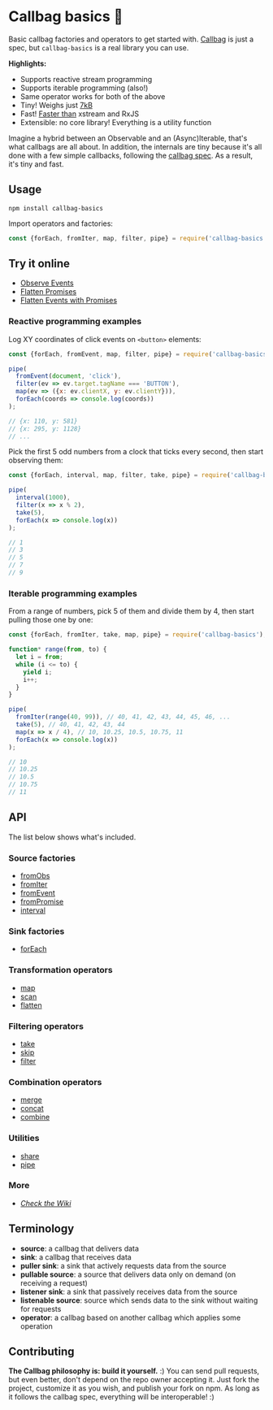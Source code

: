 # Callbag basics 👜

Basic callbag factories and operators to get started with. [Callbag](https://github.com/callbag/callbag) is just a spec, but `callbag-basics` is a real library you can use.

**Highlights:**

- Supports reactive stream programming
- Supports iterable programming (also!)
- Same operator works for both of the above
- Tiny! Weighs just [7kB](https://github.com/staltz/callbag-basics/tree/master/dist)
- Fast! [Faster than](https://github.com/staltz/callbag-basics/tree/master/perf) xstream and RxJS
- Extensible: no core library! Everything is a utility function

Imagine a hybrid between an Observable and an (Async)Iterable, that's what callbags are all about. In addition, the internals are tiny because it's all done with a few simple callbacks, following the [callbag spec](https://github.com/callbag/callbag). As a result, it's tiny and fast.

## Usage

`npm install callbag-basics`

Import operators and factories:

```js
const {forEach, fromIter, map, filter, pipe} = require('callbag-basics');
```

## Try it online

- [Observe Events](https://codesandbox.io/s/p5jwlp0x07)
- [Flatten Promises](https://codesandbox.io/s/1o8ykm56o4)
- [Flatten Events with Promises](https://codesandbox.io/s/m32m21v59x)

### Reactive programming examples

Log XY coordinates of click events on `<button>` elements:

```js
const {forEach, fromEvent, map, filter, pipe} = require('callbag-basics');

pipe(
  fromEvent(document, 'click'),
  filter(ev => ev.target.tagName === 'BUTTON'),
  map(ev => ({x: ev.clientX, y: ev.clientY})),
  forEach(coords => console.log(coords))
);

// {x: 110, y: 581}
// {x: 295, y: 1128}
// ...
```

Pick the first 5 odd numbers from a clock that ticks every second, then start observing them:

```js
const {forEach, interval, map, filter, take, pipe} = require('callbag-basics');

pipe(
  interval(1000),
  filter(x => x % 2),
  take(5),
  forEach(x => console.log(x))
);

// 1
// 3
// 5
// 7
// 9
```

### Iterable programming examples

From a range of numbers, pick 5 of them and divide them by 4, then start pulling those one by one:

```js
const {forEach, fromIter, take, map, pipe} = require('callbag-basics');

function* range(from, to) {
  let i = from;
  while (i <= to) {
    yield i;
    i++;
  }
}

pipe(
  fromIter(range(40, 99)), // 40, 41, 42, 43, 44, 45, 46, ...
  take(5), // 40, 41, 42, 43, 44
  map(x => x / 4), // 10, 10.25, 10.5, 10.75, 11
  forEach(x => console.log(x))
);

// 10
// 10.25
// 10.5
// 10.75
// 11
```

## API

The list below shows what's included.

### Source factories

- [fromObs](https://github.com/staltz/callbag-from-obs)
- [fromIter](https://github.com/staltz/callbag-from-iter)
- [fromEvent](https://github.com/staltz/callbag-from-event)
- [fromPromise](https://github.com/staltz/callbag-from-promise)
- [interval](https://github.com/staltz/callbag-interval)

### Sink factories

- [forEach](https://github.com/staltz/callbag-for-each)

### Transformation operators

- [map](https://github.com/staltz/callbag-map)
- [scan](https://github.com/staltz/callbag-scan)
- [flatten](https://github.com/staltz/callbag-flatten)

### Filtering operators

- [take](https://github.com/staltz/callbag-take)
- [skip](https://github.com/staltz/callbag-skip)
- [filter](https://github.com/staltz/callbag-filter)

### Combination operators

- [merge](https://github.com/staltz/callbag-merge)
- [concat](https://github.com/staltz/callbag-concat)
- [combine](https://github.com/staltz/callbag-combine)

### Utilities

- [share](https://github.com/staltz/callbag-share)
- [pipe](https://github.com/staltz/callbag-pipe)

### More

- [*Check the Wiki*](https://github.com/callbag/callbag/wiki)

## Terminology

- **source**: a callbag that delivers data
- **sink**: a callbag that receives data
- **puller sink**: a sink that actively requests data from the source
- **pullable source**: a source that delivers data only on demand (on receiving a request)
- **listener sink**: a sink that passively receives data from the source
- **listenable source**: source which sends data to the sink without waiting for requests
- **operator**: a callbag based on another callbag which applies some operation

## Contributing

**The Callbag philosophy is: build it yourself.** :)
You can send pull requests, but even better, don't depend on the repo owner accepting it. Just fork the project, customize it as you wish, and publish your fork on npm. As long as it follows the callbag spec, everything will be interoperable! :)

